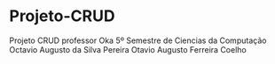 # Projeto-CRUD

Projeto CRUD professor Oka 
5º Semestre de Ciencias da Computação
Octavio Augusto da Silva Pereira
Otavio Augusto Ferreira Coelho
